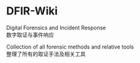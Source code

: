 # DFIR-Wiki
Digital Forensics and Incident Response  
数字取证与事件响应

Collection of all forensic methods and relative tools  
整理了所有的取证手法及相关工具
